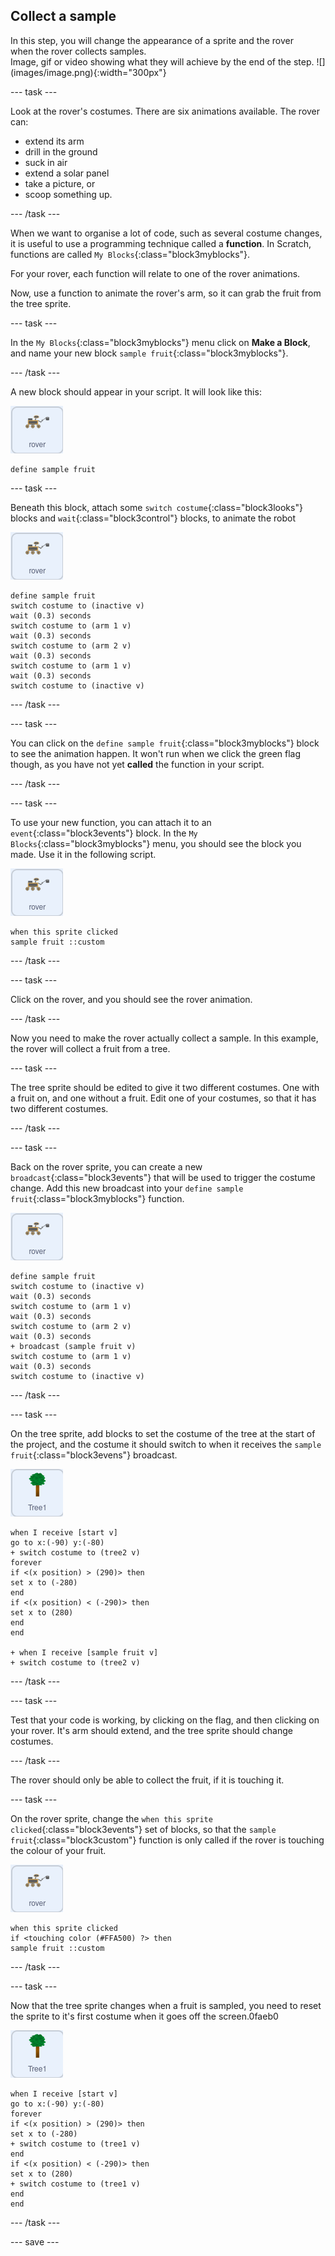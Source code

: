 ## Collect a sample

<div style="display: flex; flex-wrap: wrap">
<div style="flex-basis: 200px; flex-grow: 1; margin-right: 15px;">
In this step, you will change the appearance of a sprite and the rover when the rover collects samples.
</div>
<div>
Image, gif or video showing what they will achieve by the end of the step. ![](images/image.png){:width="300px"}
</div>
</div>

--- task ---

Look at the rover's costumes. There are six animations available. The rover can:
- extend its arm
- drill in the ground
- suck in air
- extend a solar panel
- take a picture, or 
- scoop something up. 

--- /task ---

When we want to organise a lot of code, such as several costume changes, it is useful to use a programming technique called a **function**. In Scratch, functions are called `My Blocks`{:class="block3myblocks"}.

For your rover, each function will relate to one of the rover animations.

Now, use a function to animate the rover's arm, so it can grab the fruit from the tree sprite.

--- task ---

In the `My Blocks`{:class="block3myblocks"} menu click on **Make a Block**, and name your new block `sample fruit`{:class="block3myblocks"}.

--- /task ---

A new block should appear in your script. It will look like this:

![rover sprite](images/rover-sprite.png)
```blocks3
define sample fruit
```

--- task ---

Beneath this block, attach some `switch costume`{:class="block3looks"} blocks and `wait`{:class="block3control"} blocks, to animate the robot

![rover sprite](images/rover-sprite.png)
```blocks3
define sample fruit
switch costume to (inactive v)
wait (0.3) seconds
switch costume to (arm 1 v)
wait (0.3) seconds
switch costume to (arm 2 v)
wait (0.3) seconds
switch costume to (arm 1 v)
wait (0.3) seconds
switch costume to (inactive v)
```

--- /task ---

--- task ---

You can click on the `define sample fruit`{:class="block3myblocks"} block to see the animation happen. It won't run when we click the green flag though, as you have not yet **called** the function in your script.

--- /task ---

--- task ---

To use your new function, you can attach it to an `event`{:class="block3events"} block. In the `My Blocks`{:class="block3myblocks"} menu, you should see the block you made. Use it in the following script.

![rover sprite](images/rover-sprite.png)
```blocks3
when this sprite clicked
sample fruit ::custom
```

--- /task ---

--- task ---

Click on the rover, and you should see the rover animation.

--- /task ---

Now you need to make the rover actually collect a sample. In this example, the rover will collect a fruit from a tree.

--- task ---

The tree sprite should be edited to give it two different costumes. One with a fruit on, and one without a fruit. Edit one of your costumes, so that it has two different costumes.

--- /task ---

--- task ---

Back on the rover sprite, you can create a new `broadcast`{:class="block3events"} that will be used to trigger the costume change. Add this new broadcast into your `define sample fruit`{:class="block3myblocks"} function.

![rover sprite](images/rover-sprite.png)
```blocks3
define sample fruit
switch costume to (inactive v)
wait (0.3) seconds
switch costume to (arm 1 v)
wait (0.3) seconds
switch costume to (arm 2 v)
wait (0.3) seconds
+ broadcast (sample fruit v)
switch costume to (arm 1 v)
wait (0.3) seconds
switch costume to (inactive v)
```

--- /task ---

--- task ---

On the tree sprite, add blocks to set the costume of the tree at the start of the project, and the costume it should switch to when it receives the `sample fruit`{:class="block3evens"} broadcast.

![The Tree sprite](images/tree-sprite.png)
```blocks3
when I receive [start v]
go to x:(-90) y:(-80)
+ switch costume to (tree2 v)
forever
if <(x position) > (290)> then
set x to (-280)
end
if <(x position) < (-290)> then
set x to (280)
end
end

+ when I receive [sample fruit v]
+ switch costume to (tree2 v)
```

--- /task ---

--- task ---

Test that your code is working, by clicking on the flag, and then clicking on your rover. It's arm should extend, and the tree sprite 
should change costumes.

--- /task ---

The rover should only be able to collect the fruit, if it is touching it.

--- task ---

On the rover sprite, change the `when this sprite clicked`{:class="block3events"} set of blocks, so that the `sample fruit`{:class="block3custom"} function is only called if the rover is touching the colour of your fruit.

![rover sprite](images/rover-sprite.png)
```blocks3
when this sprite clicked
if <touching color (#FFA500) ?> then
sample fruit ::custom
```

--- /task ---

--- task ---

Now that the tree sprite changes when a fruit is sampled, you need to reset the sprite to it's first costume when it goes off the screen.0faeb0

![tree sprite](images/tree-sprite.png)
```blocks3
when I receive [start v]
go to x:(-90) y:(-80)
forever
if <(x position) > (290)> then
set x to (-280)
+ switch costume to (tree1 v)
end
if <(x position) < (-290)> then
set x to (280)
+ switch costume to (tree1 v)
end
end
```

--- /task ---

--- save ---
